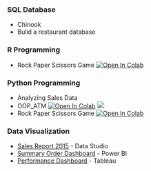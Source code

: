 ### SQL Database
  - Chinook 
  - Bulid a restaurant database
  
### R Programming
  - Rock Paper Scissors Game [![Open In Colab](https://colab.research.google.com/assets/colab-badge.svg)](https://colab.research.google.com/drive/197AZFvIu_VJyCPi9GP3BiI--9hNbBVna?usp=sharing)
  
### Python Programming
  - Analyzing Sales Data
  - OOP_ATM [![Open In Colab](https://colab.research.google.com/assets/colab-badge.svg)](https://colab.research.google.com/drive/1bb8wVyEakpsO-QvxoCc3dUHo3ogBAIZt?usp=sharing)
    ![](https://github.com/maypn/myPortfolio/blob/729532605f1ff1956e8285c22cc9abe3187f1ae5/images/ATM01.jpg)
  - Rock Paper Scissors Game [![Open In Colab](https://colab.research.google.com/assets/colab-badge.svg)](https://colab.research.google.com/drive/1ggwf9v4gNB-zEdDIIeCir8gHmdT8XbPC?usp=sharing)
  
### Data Visualization
  - [Sales Report 2015](https://github.com/maypn/myPortfolio/blob/85ae46169ee49305a047d90410892d344ce15914/Dashboard/Sales_Report.pdf) - Data Studio
  - [Summary Order Dashboard](https://github.com/maypn/myPortfolio/blob/6dafbf487ab7ed791eb9e0fcc86d1dbf9f7aeac4/Dashboard/Summary%20order%20dashboard.pdf) - Power BI
  - [Performance Dashboard](https://public.tableau.com/app/profile/mayp7482/viz/Tableau101_16594651781360/Dashboard1#1) - Tableau
